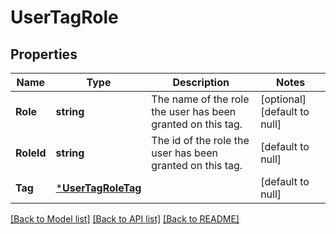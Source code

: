 # UserTagRole

## Properties
Name | Type | Description | Notes
------------ | ------------- | ------------- | -------------
**Role** | **string** | The name of the role the user has been granted on this tag. | [optional] [default to null]
**RoleId** | **string** | The id of the role the user has been granted on this tag. | [default to null]
**Tag** | [***UserTagRoleTag**](UserTagRole_tag.md) |  | [default to null]

[[Back to Model list]](../README.md#documentation-for-models) [[Back to API list]](../README.md#documentation-for-api-endpoints) [[Back to README]](../README.md)


